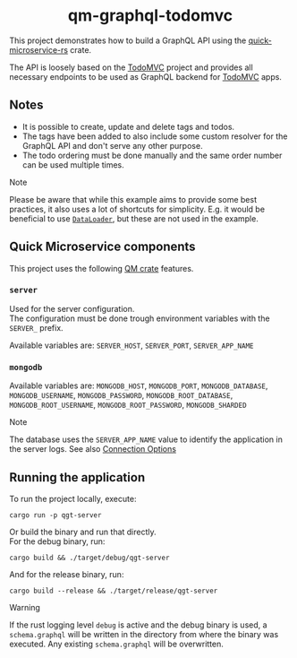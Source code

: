 <h1 align="center">qm-graphql-todomvc</h1>

This project demonstrates how to build a GraphQL API using the [quick-microservice-rs][qm-github]
crate.

The API is loosely based on the [TodoMVC][todomvc-spec]
project and provides all necessary endpoints to be used as GraphQL backend for
[TodoMVC][todomvc-spec] apps.

## Notes

* It is possible to create, update and delete tags and todos.
* The tags have been added to also include some custom resolver for the GraphQL API and don't serve
  any other purpose.
* The todo ordering must be done manually and the same order number can be used multiple times.

> [!NOTE]
> Please be aware that while this example aims to provide some best practices, it also uses a lot of
> shortcuts for simplicity. E.g. it would be beneficial to use
> [`DataLoader`](https://async-graphql.github.io/async-graphql/en/dataloader.html),
> but these are not used in the example.

## Quick Microservice components

This project uses the following [QM crate][qm-crate] features.

### `server`

Used for the server configuration.\
The configuration must be done trough environment variables with the `SERVER_` prefix.

Available variables are: `SERVER_HOST`, `SERVER_PORT`, `SERVER_APP_NAME`

### `mongodb`

Available variables are: `MONGODB_HOST`, `MONGODB_PORT`, `MONGODB_DATABASE`, `MONGODB_USERNAME`,
`MONGODB_PASSWORD`, `MONGODB_ROOT_DATABASE`, `MONGODB_ROOT_USERNAME`, `MONGODB_ROOT_PASSWORD`,
`MONGODB_SHARDED`

> [!NOTE]
> The database uses the `SERVER_APP_NAME` value to identify the application in the server logs.
> See also [Connection Options](https://www.mongodb.com/docs/drivers/rust/current/fundamentals/connections/connection-options/#overview)

## Running the application

To run the project locally, execute:

```shell
cargo run -p qgt-server
```

Or build the binary and run that directly.\
For the debug binary, run:
```shell
cargo build && ./target/debug/qgt-server
```
And for the release binary, run:
```shell
cargo build --release && ./target/release/qgt-server
```

> [!WARNING]
> If the rust logging level `debug` is active and the debug binary is used, a `schema.graphql` will
> be written in the directory from where the binary was executed. Any existing `schema.graphql`
> will be overwritten.

<!-- link references -->

[todomvc-spec]: https://github.com/tastejs/todomvc/blob/master/app-spec.md#functionality
[qm-github]: https://github.com/hd-gmbh-dev/quick-microservice-rs
[qm-crate]: https://crates.io/crates/qm
